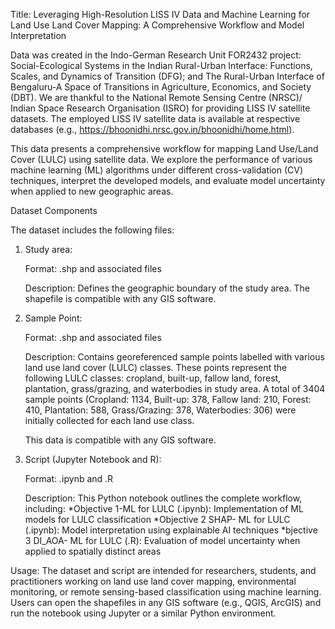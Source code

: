 Title: Leveraging High-Resolution LISS IV Data and Machine Learning for Land Use Land Cover Mapping: A Comprehensive Workflow and Model Interpretation

Data was created in the Indo-German Research Unit FOR2432 project: Social-Ecological Systems in the Indian Rural-Urban Interface: Functions, Scales, and Dynamics of Transition (DFG); and The Rural-Urban Interface of Bengaluru-A Space of Transitions in Agriculture, Economics, and Society (DBT). 
We are thankful to the National Remote Sensing Centre (NRSC)/ Indian Space Research Organisation (ISRO) for providing LISS IV satellite datasets. The employed LISS IV satellite data is available at respective databases (e.g., https://bhoonidhi.nrsc.gov.in/bhoonidhi/home.html). 

This data presents a comprehensive workflow for mapping Land Use/Land Cover (LULC) using satellite data. We explore the performance of various machine learning (ML) algorithms under different cross-validation (CV) techniques, interpret the developed models, and evaluate model uncertainty when applied to new geographic areas.

Dataset Components

The dataset includes the following files:

1) Study area:

  	Format: .shp and associated files

	Description: Defines the geographic boundary of the study area. The shapefile is compatible with any GIS software.

1) Sample Point:

	Format: .shp and associated files

	Description: Contains georeferenced sample points labelled with various land use land cover (LULC) classes. These points 	represent the following LULC classes: cropland, built-up, fallow land, forest, plantation, grass/grazing, and waterbodies 	in study area. A total of 3404 sample points (Cropland: 1134, Built-up: 378, Fallow land: 210, Forest: 410, Plantation: 	588, Grass/Grazing: 378, Waterbodies: 306) were initially collected for each land use class.
	
	This data is compatible with any GIS software.

2) Script (Jupyter Notebook and R):
   
	Format: .ipynb and .R

	Description: This Python notebook outlines the complete workflow, including:
  	*Objective 1-ML for LULC (.ipynb):  Implementation of ML models for LULC classification
 	*Objective 2 SHAP- ML for LULC (.ipynb): Model interpretation using explainable AI techniques
 	*bjective 3 DI_AOA- ML for LULC (.R): Evaluation of model uncertainty when applied to spatially distinct areas
	

Usage: 
The dataset and script are intended for researchers, students, and practitioners working on land use land cover mapping, environmental monitoring, or remote sensing-based classification using machine learning. Users can open the shapefiles in any GIS software (e.g., QGIS, ArcGIS) and run the notebook using Jupyter or a similar Python environment.



